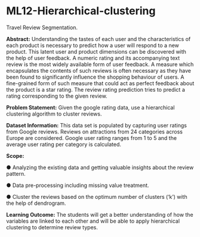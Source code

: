 # ML12-Hierarchical-clustering
Travel Review Segmentation.



**Abstract:**
Understanding the tastes of each user and the characteristics of each product is necessary to predict how a user will respond to a new product.
This latent user and product dimensions can be discovered with the help of user feedback. A numeric rating and its accompanying text review is the most widely available form of user feedback. A measure which encapsulates the contents of such reviews is often necessary as they have been found to significantly influence the shopping behaviour of users. A fine-grained form of such measure that could act as perfect feedback about the product is a star rating. The review rating prediction tries to predict a rating corresponding to the given review.


**Problem Statement:**
Given the google rating data, use a hierarchical clustering algorithm to cluster reviews.


**Dataset Information:**
This data set is populated by capturing user ratings from Google reviews. Reviews on attractions from 24 categories across Europe are considered.
Google user rating ranges from 1 to 5 and the average user rating per category is calculated.


**Scope:**

● Analyzing the existing data and getting valuable insights about the review pattern.

● Data pre-processing including missing value treatment.

● Cluster the reviews based on the optimum number of clusters (‘k’)
with the help of dendrogram.


**Learning Outcome:**
 The students will get a better understanding of how the variables are linked to each other and will be able to apply hierarchical clustering to determine review types.
 
